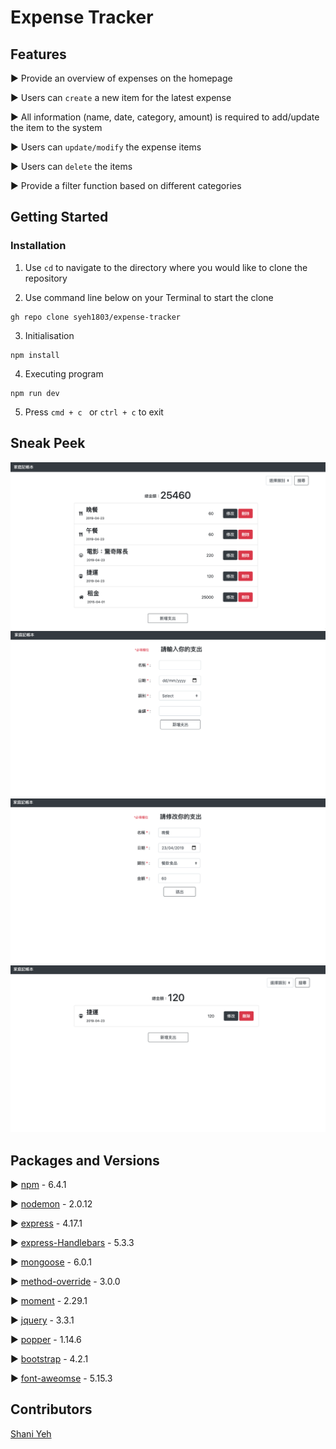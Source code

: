 # Expense Tracker

## Features

► Provide an overview of expenses on the homepage

► Users can ```create``` a new item for the latest expense

► All information (name, date, category, amount) is required to add/update the item to the system

► Users can ```update/modify``` the expense items

► Users can ```delete``` the items

► Provide a filter function based on different categories

## Getting Started

### Installation

1. Use ```cd``` to navigate to the directory where you would like to clone the repository

2. Use command line below on your Terminal to start the clone
``` 
gh repo clone syeh1803/expense-tracker
```

3. Initialisation

```
npm install 
```
4. Executing program

```
npm run dev
```

5. Press ```cmd + c ``` or ```ctrl + c``` to exit


## Sneak Peek 
![image](https://github.com/syeh1803/expense-tracker/blob/main/Homepage.png)
![image](https://github.com/syeh1803/expense-tracker/blob/main/Create%20Page.png)
![image](https://github.com/syeh1803/expense-tracker/blob/main/Update%20Page.png)
![image](https://github.com/syeh1803/expense-tracker/blob/main/Filter%20Page.png)

## Packages and Versions

► [npm](https://www.npmjs.com/) - 6.4.1

► [nodemon](https://www.npmjs.com/package/nodemon) - 2.0.12

► [express](https://www.npmjs.com/package/express) - 4.17.1

► [express-Handlebars](https://www.npmjs.com/package/express-handlebars) - 5.3.3

► [mongoose](https://www.npmjs.com/package/mongoose) - 6.0.1

► [method-override](https://www.npmjs.com/package/method-override) - 3.0.0

► [moment](https://www.npmjs.com/package/moment) - 2.29.1

► [jquery](https://www.npmjs.com/package/jquery) - 3.3.1

► [popper](https://cdnjs.com/libraries/popper.js/2.9.1) - 1.14.6

► [bootstrap](https://getbootstrap.com/docs/4.6/getting-started/introduction/) - 4.2.1

► [font-aweomse](https://fontawesome.com/v5/changelog/latest) - 5.15.3

## Contributors

[Shani Yeh](https://github.com/syeh1803)
